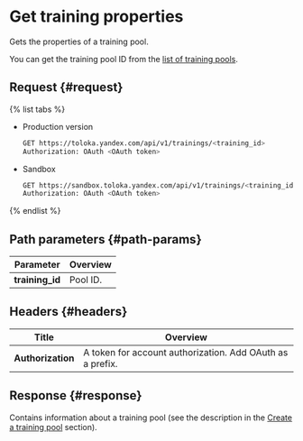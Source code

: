 # Get training properties

Gets the properties of a training pool.

You can get the training pool ID from the [list of training pools](get-training-list.md).

## Request {#request}

{% list tabs %}

- Production version

  ```bash
  GET https://toloka.yandex.com/api/v1/trainings/<training_id>
  Authorization: OAuth <OAuth token>
  ```

- Sandbox

  ```bash
  GET https://sandbox.toloka.yandex.com/api/v1/trainings/<training_id>
  Authorization: OAuth <OAuth token>
  ```

{% endlist %}

## Path parameters {#path-params}

Parameter | Overview
----- | -----
**training_id** | Pool ID.


## Headers {#headers}

Title | Overview
----- | -----
**Authorization** | A token for account authorization. Add OAuth as a prefix.


## Response {#response}

Contains information about a training pool (see the description in the [Create a training pool](create-training.md#response) section).
